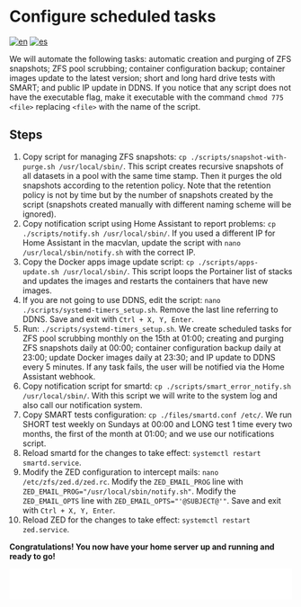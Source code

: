 # Configure scheduled tasks

[![en](https://img.shields.io/badge/lang-en-blue.svg)](Configure%20scheduled%20tasks.md)
[![es](https://img.shields.io/badge/lang-es-blue.svg)](Configure%20scheduled%20tasks.es.md)

We will automate the following tasks: automatic creation and purging of ZFS snapshots; ZFS pool scrubbing; container configuration backup; container images update to the latest version; short and long hard drive tests with SMART; and public IP update in DDNS. If you notice that any script does not have the executable flag, make it executable with the command `chmod 775 <file>` replacing `<file>` with the name of the script.

## Steps

1. Copy script for managing ZFS snapshots: `cp ./scripts/snapshot-with-purge.sh /usr/local/sbin/`. This script creates recursive snapshots of all datasets in a pool with the same time stamp. Then it purges the old snapshots according to the retention policy. Note that the retention policy is not by time but by the number of snapshots created by the script (snapshots created manually with different naming scheme will be ignored).
2. Copy notification script using Home Assistant to report problems: `cp ./scripts/notify.sh /usr/local/sbin/`. If you used a different IP for Home Assistant in the macvlan, update the script with `nano /usr/local/sbin/notify.sh` with the correct IP.
3. Copy the Docker apps image update script: `cp ./scripts/apps-update.sh /usr/local/sbin/`. This script loops the Portainer list of stacks and updates the images and restarts the containers that have new images.
4. If you are not going to use DDNS, edit the script: `nano ./scripts/systemd-timers_setup.sh`. Remove the last line referring to DDNS. Save and exit with `Ctrl + X, Y, Enter`.
5. Run: `./scripts/systemd-timers_setup.sh`. We create scheduled tasks for ZFS pool scrubbing monthly on the 15th at 01:00; creating and purging ZFS snapshots daily at 00:00; container configuration backup daily at 23:00; update Docker images daily at 23:30; and IP update to DDNS every 5 minutes. If any task fails, the user will be notified via the Home Assistant webhook.
6. Copy notification script for smartd: `cp ./scripts/smart_error_notify.sh /usr/local/sbin/`. With this script we will write to the system log and also call our notification system.
7. Copy SMART tests configuration: `cp ./files/smartd.conf /etc/`. We run SHORT test weekly on Sundays at 00:00 and LONG test 1 time every two months, the first of the month at 01:00; and we use our notifications script.
8. Reload smartd for the changes to take effect: `systemctl restart smartd.service`.
9. Modify the ZED configuration to intercept mails: `nano /etc/zfs/zed.d/zed.rc`. Modify the `ZED_EMAIL_PROG` line with `ZED_EMAIL_PROG="/usr/local/sbin/notify.sh"`. Modify the `ZED_EMAIL_OPTS` line with `ZED_EMAIL_OPTS="'@SUBJECT@'"`. Save and exit with `Ctrl + X, Y, Enter`.
10. Reload ZED for the changes to take effect: `systemctl restart zed.service`.

**Congratulations! You now have your home server up and running and ready to go!**

[<img width="33.3%" src="buttons/prev-Create and configure public external traffic stack optional.svg" alt="Create and configure public external traffic stack (Optional)">](Create%20and%20configure%20public%20external%20traffic%20stack%20optional.md)[<img width="33.3%" src="buttons/jump-Index.svg" alt="Index">](README.md)[<img width="33.3%" src="buttons/next-Glossary.svg" alt="Glossary">](Glossary.md)
